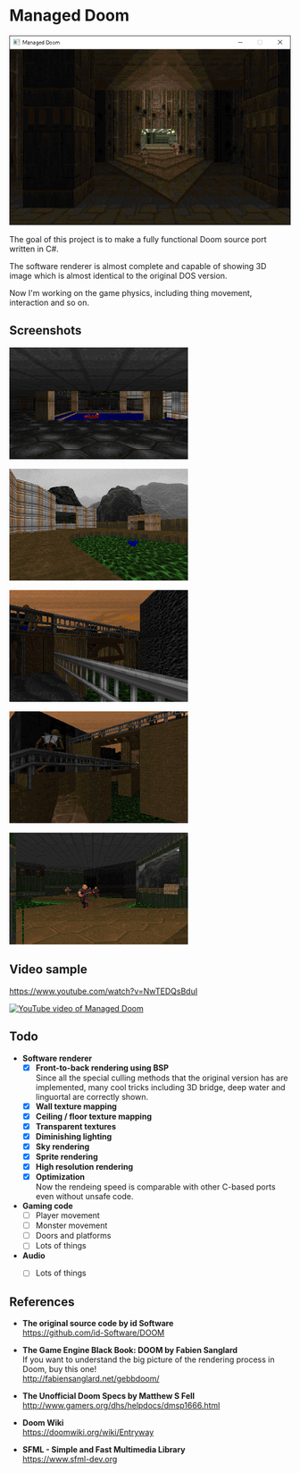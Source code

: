 # Managed Doom

![Managed Doom](screenshots/window.png)

The goal of this project is to make a fully functional Doom source port written in C#.

The software renderer is almost complete and capable of showing 3D image which is almost identical to the original DOS version.

Now I'm working on the game physics, including thing movement, interaction and so on.



## Screenshots

![E1M1 start](screenshots/doom-e1m1-start.png)

![E1M1 outside](screenshots/doom-e1m1-outside.png)

![A fake 3D bridge in Requiem MAP13](screenshots/requiem-map13-bridge1.png)

![Another 3D bridge](screenshots/requiem-map13-bridge2.png)

![Slime trail](screenshots/doom-e1m1-slime.png)



## Video sample

https://www.youtube.com/watch?v=NwTEDQsBduI  

[![YouTube video of Managed Doom](https://img.youtube.com/vi/NwTEDQsBduI/0.jpg)](https://www.youtube.com/watch?v=NwTEDQsBduI)



## Todo

- __Software renderer__  
    * [x] __Front-to-back rendering using BSP__  
    Since all the special culling methods that the original version has are implemented, many cool tricks including 3D bridge, deep water and linguortal are correctly shown.
    * [x] __Wall texture mapping__
    * [x] __Ceiling / floor texture mapping__
    * [x] __Transparent textures__
    * [x] __Diminishing lighting__
    * [x] __Sky rendering__
    * [x] __Sprite rendering__
    * [x] __High resolution rendering__
    * [x] __Optimization__  
    Now the rendeing speed is comparable with other C-based ports even without unsafe code.

- __Gaming code__
    * [ ] Player movement
    * [ ] Monster movement
    * [ ] Doors and platforms
    * [ ] Lots of things

- __Audio__
    * [ ] Lots of things



## References

- __The original source code by id Software__  
https://github.com/id-Software/DOOM

- __The Game Engine Black Book: DOOM by Fabien Sanglard__  
If you want to understand the big picture of the rendering process in Doom, buy this one!  
http://fabiensanglard.net/gebbdoom/

- __The Unofficial Doom Specs by Matthew S Fell__  
http://www.gamers.org/dhs/helpdocs/dmsp1666.html

- __Doom Wiki__  
https://doomwiki.org/wiki/Entryway

- __SFML - Simple and Fast Multimedia Library__  
https://www.sfml-dev.org
